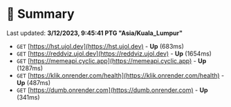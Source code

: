 # 📖 Summary
Last updated: **3/12/2023, 9:45:41 PTG "Asia/Kuala_Lumpur"**

- `GET` [https://hst.ujol.dev](https://hst.ujol.dev) - **Up** (683ms)
- `GET` [https://reddviz.ujol.dev](https://reddviz.ujol.dev) - **Up** (1654ms)
- `GET` [https://memeapi.cyclic.app](https://memeapi.cyclic.app) - **Up** (1287ms)
- `GET` [https://klik.onrender.com/health](https://klik.onrender.com/health) - **Up** (487ms)
- `GET` [https://dumb.onrender.com](https://dumb.onrender.com) - **Up** (341ms)
